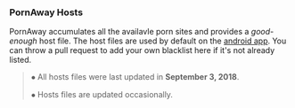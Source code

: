 ### PornAway Hosts
PornAway accumulates all the availavle porn sites and provides a _good-enough_ host file. The host files are used by default on the [android app](https://forum.xda-developers.com/android/apps-games/root-pornaway-block-porn-sites-t3460036). You can throw a pull request to add your own blacklist here if it's not already listed. 

>⦁ All hosts files were last updated in **September 3, 2018**. 
> 
>⦁ Hosts files are updated occasionally.
>  
